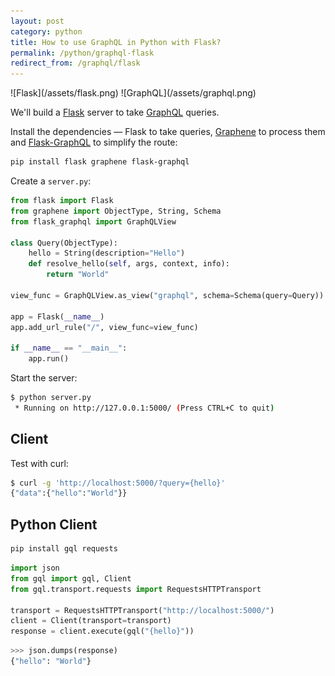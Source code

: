 ```yaml
---
layout: post
category: python
title: How to use GraphQL in Python with Flask?
permalink: /python/graphql-flask
redirect_from: /graphql/flask
---
```

<div class="wide-logos" markdown="1">
![Flask](/assets/flask.png)
![GraphQL](/assets/graphql.png)
</div>

We'll build a [Flask](http://flask.pocoo.org/) server to take
[GraphQL](http://graphql.org/) queries.

Install the dependencies — Flask to take queries,
[Graphene](http://graphene-python.org/) to process them and
[Flask-GraphQL](https://github.com/graphql-python/flask-graphql) to simplify
the route:

```sh
pip install flask graphene flask-graphql
```
Create a `server.py`:

```python
from flask import Flask
from graphene import ObjectType, String, Schema
from flask_graphql import GraphQLView

class Query(ObjectType):
    hello = String(description="Hello")
    def resolve_hello(self, args, context, info):
        return "World"

view_func = GraphQLView.as_view("graphql", schema=Schema(query=Query))

app = Flask(__name__)
app.add_url_rule("/", view_func=view_func)

if __name__ == "__main__":
    app.run()
```
Start the server:

```sh
$ python server.py
 * Running on http://127.0.0.1:5000/ (Press CTRL+C to quit)
```

## Client

Test with curl:

```sh
$ curl -g 'http://localhost:5000/?query={hello}'
{"data":{"hello":"World"}}
```

## Python Client

```sh
pip install gql requests
```
```python
import json
from gql import gql, Client
from gql.transport.requests import RequestsHTTPTransport

transport = RequestsHTTPTransport("http://localhost:5000/")
client = Client(transport=transport)
response = client.execute(gql("{hello}"))
```
```python
>>> json.dumps(response)
{"hello": "World"}
```
